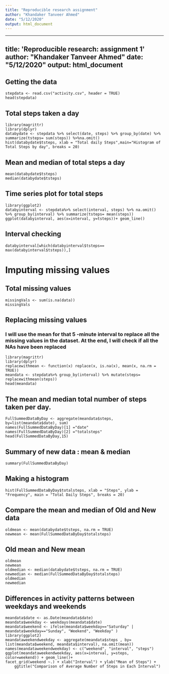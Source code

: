 ```yaml
---
title: "Reproducible research assignment"
author: "Khandaker Tanveer Ahmed"
date: "5/12/2020"
output: html_document
---
```


---
title: 'Reproducible research: assignment 1'
author: "Khandaker Tanveer Ahmed"
date: "5/12/2020"
output: html_document
---
## Getting the data
```{r}
stepdata <- read.csv("activity.csv", header = TRUE)
head(stepdata)
```

## Total steps taken a day
```{r steps}
library(magrittr)
library(dplyr)
databydate <- stepdata %>% select(date, steps) %>% group_by(date) %>% summarize(tsteps= sum(steps)) %>%na.omit()
hist(databydate$tsteps, xlab = "Total daily Steps",main="Histogram of Total Steps by day", breaks = 20)
```

## Mean and median of total steps a day
```{r}
mean(databydate$tsteps)
median(databydate$tsteps)
```

## Time series plot for total steps
```{r time series}
library(ggplot2)
databyinterval <- stepdata%>% select(interval, steps) %>% na.omit() %>% group_by(interval) %>% summarize(tsteps= mean(steps)) 
ggplot(databyinterval, aes(x=interval, y=tsteps))+ geom_line()
```

## Interval checking
```{r interval}
databyinterval[which(databyinterval$tsteps== max(databyinterval$tsteps)),]
```

# Imputing missing values
## Total missing values
```{r}
missingVals <- sum(is.na(data))
missingVals
```

## Replacing missing values
### I will use the mean for that 5 -minute interval to replace all the missing values in the dataset. At the end, I will check if all the NAs have been replaced
```{r}
library(magrittr)
library(dplyr)
replacewithmean <- function(x) replace(x, is.na(x), mean(x, na.rm = TRUE))
meandata <- stepdata%>% group_by(interval) %>% mutate(steps= replacewithmean(steps))
head(meandata)
```

## The mean and median total number of steps taken per day.
```{r}
FullSummedDataByDay <- aggregate(meandata$steps, by=list(meandata$date), sum)
names(FullSummedDataByDay)[1] ="date"
names(FullSummedDataByDay)[2] ="totalsteps"
head(FullSummedDataByDay,15)
```

## Summary of new data : mean & median
```{r}
summary(FullSummedDataByDay)
```

## Making a histogram
```{r}
hist(FullSummedDataByDay$totalsteps, xlab = "Steps", ylab = "Frequency", main = "Total Daily Steps", breaks = 20)
```

## Compare the mean and median of Old and New data
```{r}
oldmean <- mean(databydate$tsteps, na.rm = TRUE)
newmean <- mean(FullSummedDataByDay$totalsteps)
```

## Old mean and New mean
```{r}
oldmean
newmean
oldmedian <- median(databydate$tsteps, na.rm = TRUE)
newmedian <- median(FullSummedDataByDay$totalsteps)
oldmedian
newmedian
```

## Differences in activity patterns between weekdays and weekends
```{r differences}
meandata$date <- as.Date(meandata$date)
meandata$weekday <- weekdays(meandata$date)
meandata$weekend <- ifelse(meandata$weekday=="Saturday" | meandata$weekday=="Sunday", "Weekend", "Weekday" )
library(ggplot2)
meandataweekendweekday <- aggregate(meandata$steps , by= list(meandata$weekend, meandata$interval), na.omit(mean))
names(meandataweekendweekday) <- c("weekend", "interval", "steps")
ggplot(meandataweekendweekday, aes(x=interval, y=steps, color=weekend)) + geom_line()+
facet_grid(weekend ~.) + xlab("Interval") + ylab("Mean of Steps") +
    ggtitle("Comparison of Average Number of Steps in Each Interval")
```

